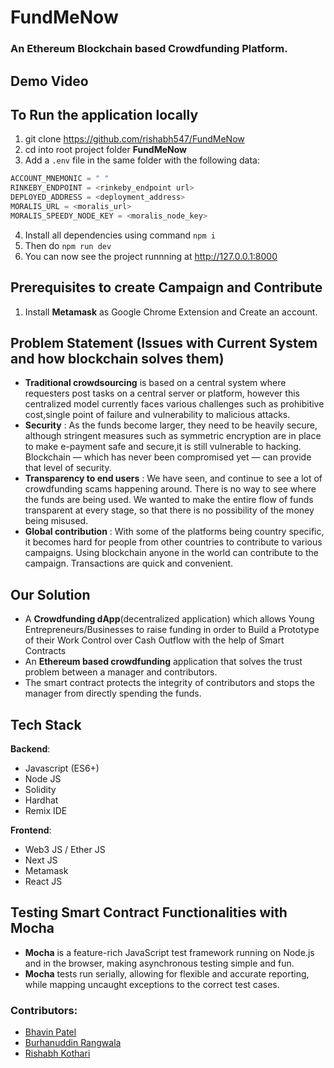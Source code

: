 # FundMeNow
### An Ethereum Blockchain based Crowdfunding Platform.

## Demo Video

## To Run the application locally

1. git clone https://github.com/rishabh547/FundMeNow
2. cd into root project folder **FundMeNow**
3. Add a `.env` file in the same folder with the following data:

```python
ACCOUNT_MNEMONIC = " "
RINKEBY_ENDPOINT = <rinkeby_endpoint url>
DEPLOYED_ADDRESS = <deployment_address>
MORALIS_URL = <moralis_url>
MORALIS_SPEEDY_NODE_KEY = <moralis_node_key>
```
4. Install all dependencies using command `npm i` 
5. Then do `npm run dev`
6. You can now see the project runnning at http://127.0.0.1:8000


## Prerequisites to create Campaign and Contribute
1. Install **Metamask** as Google Chrome Extension and Create an account.

## Problem Statement (Issues with Current System and how blockchain solves them)

* **Traditional crowdsourcing** is based on a central system where requesters post tasks on a central server or platform, however this centralized model currently faces various challenges such as prohibitive cost,single point of failure and vulnerability to malicious attacks. 
* **Security** : As the funds become larger, they need to be heavily secure, although stringent measures such as symmetric encryption are in place to make e-payment safe and secure,it is still vulnerable to hacking. Blockchain — which has never been compromised yet — can provide that level of security.
* **Transparency to end users**  : We have seen, and continue to see a lot of crowdfunding scams happening around. There is no way to see where the funds are being used. We wanted to make the entire flow of funds transparent at every stage, so that there is no possibility of the money being misused.
* **Global contribution** : With some of the platforms being country specific, it becomes hard for people from other countries to contribute to various campaigns. Using blockchain anyone in the world can contribute to the campaign. Transactions are quick and convenient.


## Our Solution
- A **Crowdfunding dApp**(decentralized application) which allows Young Entrepreneurs/Businesses to raise funding in order to Build a Prototype of their Work
Control over Cash Outflow with the help of Smart Contracts
- An **Ethereum based crowdfunding** application that solves the trust problem between a manager and contributors. 
- The smart contract protects the integrity of contributors and stops the manager from directly spending the funds.

## Tech Stack

**Backend**:
- Javascript (ES6+)
- Node JS
- Solidity
- Hardhat
- Remix IDE

**Frontend**:
- Web3 JS / Ether JS
- Next JS
- Metamask
- React JS

## Testing Smart Contract Functionalities with Mocha
- **Mocha** is a feature-rich JavaScript test framework running on Node.js and in the browser, making asynchronous testing simple and fun. 
- **Mocha** tests run serially, allowing for flexible and accurate reporting, while mapping uncaught exceptions to the correct test cases.

### Contributors:
- [Bhavin Patel](https://github.com/bhavinp16)
- [Burhanuddin Rangwala](https://github.com/bamblebam)
- [Rishabh Kothari](https://github.com/rishabh547)
